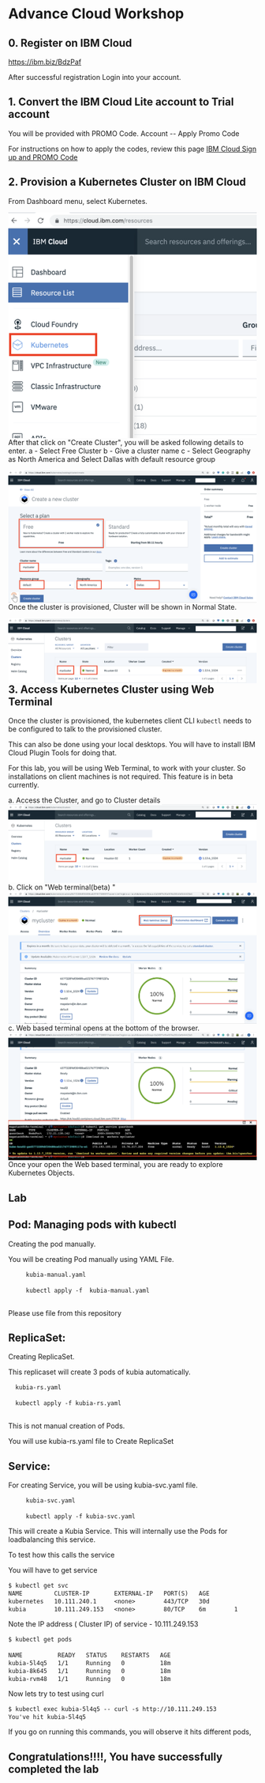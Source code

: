 # Advance Cloud Workshop 


## 0. Register on IBM Cloud

https://ibm.biz/BdzPaf


After successful registration Login into your account. 


## 1. Convert the IBM Cloud Lite account to Trial account

You will be provided with PROMO Code. 
Account -- Apply Promo Code

For instructions on how to apply the codes, 
review this page
[IBM Cloud Sign up and PROMO Code](https://cloud.ibm.com/docs/account?topic=account-codes#codes)


## 2. Provision a Kubernetes Cluster on IBM Cloud

From Dashboard menu, select Kubernetes.

<img src="./img/k8s-1.png"
     alt="Markdown Monster icon"
     style="float: left; margin-right: 5px;" />

After that click on "Create Cluster", you will be asked following details to enter.
a - Select Free Cluster
b - Give a cluster name
c - Select Geography as North America and Select Dallas with default resource group
     
<img src="./img/k8-2.png"
     alt="Markdown Monster icon"
     style="float: left; margin-right: 10px;" />
     
Once the cluster is provisioned, Cluster will be shown in Normal State. 
     
<img src="./img/k8-3.png"
     alt="Markdown Monster icon"
     style="float: left; margin-right: 10px;" />     


## 3. Access Kubernetes Cluster using Web Terminal

Once the cluster is provisioned, the kubernetes client CLI `kubectl` needs to be
configured to talk to the provisioned cluster.

This can also be done using your local desktops. You will have to install IBM Cloud Plugin Tools for doing that.

For this lab, you will be using Web Terminal, to work with your cluster. So installations on client machines is not required.
This feature is in beta currently. 

a. Access the Cluster, and go to Cluster details
<img src="./img/webterm1.png"
     alt="Markdown Monster icon"
     style="float: left; margin-right: 10px;" />   

b. Click on "Web terminal(beta) "
<img src="./img/webterm2.png"
     alt="Markdown Monster icon"
     style="float: left; margin-right: 10px;" /> 

c. Web based terminal opens at the bottom of the browser.     
<img src="./img/webterm3.png"
     alt="Markdown Monster icon"
     style="float: left; margin-right: 10px;" />       
     
     
Once your open the Web based terminal, you are ready to explore Kubernetes Objects.

## Lab

## Pod: Managing pods with kubectl

Creating the pod manually.

You will be creating Pod manually using YAML File.

```
	 kubia-manual.yaml
	 
	 kubectl apply -f  kubia-manual.yaml
	 
```

Please use file from this repository


## ReplicaSet: 

Creating ReplicaSet.

This replicaset will create 3 pods of kubia automatically.

```
  kubia-rs.yaml
 
  kubectl apply -f kubia-rs.yaml
 
```

This is not manual creation of Pods.

You will use kubia-rs.yaml file to Create ReplicaSet


## Service: 

For creating Service, you will be using kubia-svc.yaml file.

```
	 kubia-svc.yaml
	 	
	 kubectl apply -f kubia-svc.yaml
```

This will create a Kubia Service. This will internally use the Pods for loadbalancing this service.

To test how this calls the service

You will have to get service
```
$ kubectl get svc
NAME         CLUSTER-IP       EXTERNAL-IP   PORT(S)   AGE
kubernetes   10.111.240.1     <none>        443/TCP   30d
kubia        10.111.249.153   <none>        80/TCP    6m        1

```

Note the IP address ( Cluster IP) of service - 10.111.249.153 


```
$ kubectl get pods

NAME          READY   STATUS    RESTARTS   AGE
kubia-5l4q5   1/1     Running   0          18m
kubia-8k645   1/1     Running   0          18m
kubia-rvm48   1/1     Running   0          18m

```

Now lets try to test using curl

```
$ kubectl exec kubia-5l4q5 -- curl -s http://10.111.249.153
You've hit kubia-5l4q5

```

If you go on running this commands, you will observe it hits different pods, 

## Congratulations!!!!, You have successfully completed the lab 





